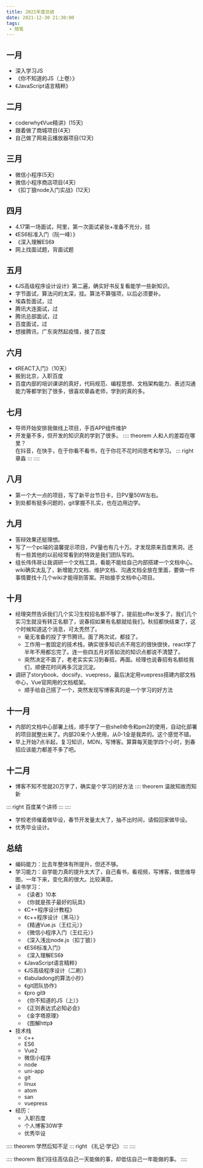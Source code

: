 ```yaml
---
title: 2021年度总结
date: 2021-12-30 21:30:00
tags:
 - 随笔
---
```

<wangyiyun src="//music.163.com/outchain/player?type=2&id=1842025914&auto=0&height=66"></wangyiyun>

## 一月
* 深入学习JS
* 《你不知道的JS（上卷）》
* 《JavaScript语言精粹》
## 二月
* coderwhy《Vue精讲》(15天)
* 跟着做了商城项目(4天)
* 自己做了网易云播放器项目(12天)
## 三月
* 微信小程序(5天)
* 微信小程序商店项目(4天)
* 《扣丁狼node入门实战》(12天)
## 四月
* 4.17第一场面试，阿里，第一次面试紧张+准备不充分，挂
* 《ES6标准入门（阮一峰）》
* 《深入理解ES6》
* 网上找面试题，背面试题
## 五月
* 《JS高级程序设计设计》第二遍，确实好书反复看能学一些新知识。
* 字节面试，算法问的太深，挂。算法不算强项，以后必须要补。
* 埃森哲面试，过
* 腾讯大连面试，过
* 腾讯总部面试，过
* 百度面试，过
* 想接腾讯，广东突然起疫情，接了百度
## 六月
* 《REACT入门》（10天）
* 搬到北京，入职百度
* 百度内部的培训课讲的真好，代码规范、编程思想、文档架构能力、表述沟通能力等都学到了很多，很喜欢章淼老师，学到的真的多。
## 七月
* 导师开始安排我做线上项目，手百APP组件维护
* 开发量不多，但开发的知识真的学到了很多。
:::: theorem
人和人的差距在哪里？  
在抖音，在快手，在于你看不看书，在于你花不花时间思考和学习。
::: right
章淼
:::
::::
## 八月
* 第一个大一点的项目，写了新平台节日卡，日PV量50W左右。
* 到处都有挺多问题的，git掌握不扎实，也在边用边学。
## 九月
* 答辩效果还挺理想。
* 写了一个pc端的温馨提示项目，PV量也有几十万。才发现原来百度黑洞，还有一些其他的以前经常看到的特效是我们团队写的。
* 组长伟伟哥让我调研一个文档工具，看能不能给自己内部搭建一个文档中心。wiki确实太乱了，新增能力文档、维护文档、沟通文档全放在里面，要做一件事情要找十几个wiki才能得到答案。开始接手文档中心项目。
## 十月
* 经理突然告诉我们几个实习生校招名额不够了，提前批offer发多了，我们几个实习生就没有转正名额了，说春招如果有名额就给我们。秋招都快结束了，这个时候知道这个消息，可太秃然了。
    * 毫无准备的投了字节腾讯，面了两次试，都挂了。
    * 工作用一套固定的技术栈，确实很多知识点不用忘的很快很快，react学了半年不用都忘完了。连一些四五月对答如流的知识点都说不清楚了。
    * 突然决定不面了，老老实实实习到春招，再面。经理也说春招有名额给我们，顺便花时间再多沉淀沉淀。
* 调研了storybook、docsify、vuepress，最后决定用vuepress搭建内部文档中心，Vue官网用的文档框架。
    * 顺手给自己搭了一个，突然发现写博客真的是一个学习的好方法
## 十一月
* 内部的文档中心部署上线，顺手学了一些shell命令和pm2的使用，自动化部署的项目就整出来了。内部20来个人使用，从0-1全是我弄的。这个感觉不错。
* 早上开始7点半起，复习知识，MDN，写博客。算算每天能学四个小时，到春招应该能力都差不多了吧。
## 十二月
* 博客不知不觉就20万字了，确实是个学习的好方法
:::: theorem
温故知故而知新

::: right
百度某个讲师
:::
::::
* 学校老师催着做毕设，春节开发量太大了，抽不出时间，请假回家做毕设。
* 优秀毕业设计。
## 总结
* 编码能力：比去年整体有所提升，但还不够。
* 学习能力：自学能力真的提升太大了，自己看书，看视频，写博客，做思维导图，一年下来，变化真的很大。比较满意。
* 读书学习：
    * 《读者》10本
    * 《你就是孩子最好的玩具》
    * 《C++程序设计教程》
    * 《c++程序设计（黑马）》
    * 《精通Vue.js（王红元）》
    * 《微信小程序入门（王红元）》
    * 《深入浅出node.js（扣丁狼）》
    * 《ES6标准入门》
    * 《深入理解ES6》
    * 《JavaScript语言精粹》
    * 《JS高级程序设计（二刷）》
    * 《labuladong的算法小抄》
    * 《git团队协作》
    * 《pro git》
    * 《你不知道的JS（上）》
    * 《正则表达式必知必会》
    * 《金字塔原理》
    * 《图解http》
* 技术栈
    * c++
    * ES6
    * Vue2
    * 微信小程序
    * node
    * uni-app
    * git
    * linux
    * atom
    * san
    * vuepress
* 经历：
    * 入职百度
    * 个人博客30W字
    * 优秀毕设

:::: theorem
学然后知不足
::: right
《礼记·学记》
:::
::::

:::: theorem
我们往往高估自己一天能做的事，却低估自己一年能做的事。
::::